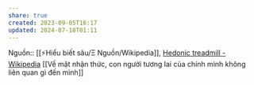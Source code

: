 ```yaml
---
share: true
created: 2023-09-05T16:17
updated: 2024-07-18T01:11
---
```

Nguồn:: [[⚡Hiểu biết sâu/Ξ Nguồn/Wikipedia]], [Hedonic treadmill - Wikipedia](https://en.wikipedia.org/wiki/Hedonic_treadmill)
[[Về mặt nhận thức, con người tương lai của chính mình không liên quan gì đến mình]]
